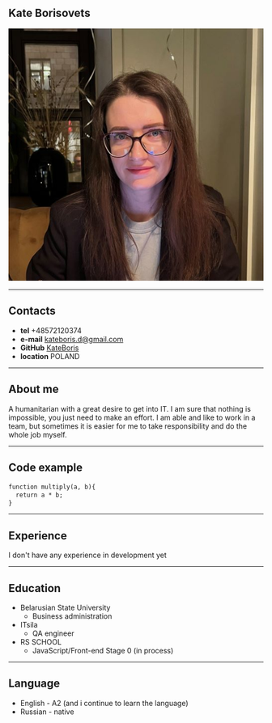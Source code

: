 ## Kate Borisovets
![photo](photo.JPG)
***
## Contacts
* __tel__ +48572120374
* **e-mail** kateboris.d@gmail.com
* **GitHub** [KateBoris](https://github.com/KateBoris)
* **location** POLAND
***
## About me
A humanitarian with a great desire to get into IT. I am sure that nothing is impossible, you just need to make an effort. I am able and like to work in a team, but sometimes it is easier for me to take responsibility and do the whole job myself.
***
## Code example
```
function multiply(a, b){
  return a * b; 
}
```
***
## Experience
I don't have any experience in development yet
***
## Education 
+ Belarusian State University
    * Business administration
+ ITsila
    * QA engineer
+ RS SCHOOL
    * JavaScript/Front-end Stage 0 (in process)
***
## Language
* English - A2 (and i continue to learn the language)
* Russian - native